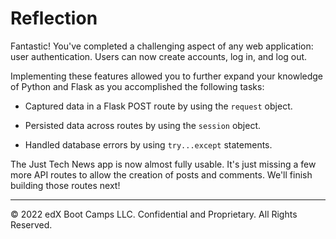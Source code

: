 # Reflection

Fantastic! You've completed a challenging aspect of any web application: user authentication. Users can now create accounts, log in, and log out.

Implementing these features allowed you to further expand your knowledge of Python and Flask as you accomplished the following tasks:

* Captured data in a Flask POST route by using the `request` object.

* Persisted data across routes by using the `session` object.

* Handled database errors by using `try...except` statements.

The Just Tech News app is now almost fully usable. It's just missing a few more API routes to allow the creation of posts and comments. We'll finish building those routes next!

---
© 2022 edX Boot Camps LLC. Confidential and Proprietary. All Rights Reserved.
